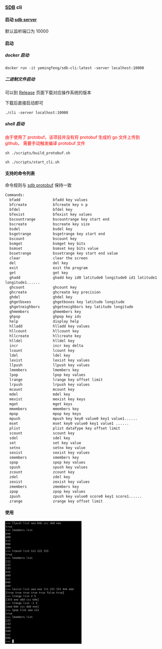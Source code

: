 ### [SDB](https://github.com/yemingfeng/sdb) cli

#### 启动 [sdb server](https://github.com/yemingfeng/sdb)

默认监听端口为 10000

#### 启动

##### docker 启动
```shell
docker run -it yemingfeng/sdb-cli:latest -server localhost:10000
```

##### 二进制文件启动

可以到 [Release](https://github.com/yemingfeng/sdb-cli/releases/) 页面下载对应操作系统的版本

下载后直接启动即可

```shell
./cli -server localhost:10000
```

##### shell 启动

<font color="red">由于使用了 protobuf，该项目并没有将 protobuf 生成的 go 文件上传到 github。 需要手动触发编译 protobuf 文件</font>

```shell
sh ./scripts/build_protobuf.sh
```

```shell
sh ./scripts/start_cli.sh
```

#### 支持的命令列表

命令规则与 [sdb protobuf](https://github.com/yemingfeng/sdb-protobuf) 保持一致

```shell
Commands:
  bfadd               bfadd key values
  bfcreate            bfcreate key n p
  bfdel               bfdel key
  bfexist             bfexist key values
  bscountrange        bscountrange key start end
  bscreate            bscreate key size
  bsdel               bsdel key
  bsgetrange          bsgetrange key start end
  bscount             bscount key
  bsmget              bsmget key bits
  bsmset              bsmset key bits value
  bssetrange          bssetrange key start end value
  clear               clear the screen
  del                 del key
  exit                exit the program
  get                 get key
  ghadd               ghadd key id0 latitude0 longitude0 id1 latitude1 longitude1......
  ghcount             ghcount key
  ghcreate            ghcreate key precision
  ghdel               ghdel key
  ghgetboxes          ghgetboxes key latitude longitude
  ghgetneighbors      ghgetneighbors key latitude longitude
  ghmembers           ghmembers key
  ghpop               ghpop key ids
  help                display help
  hlladd              hlladd key values
  hllcount            hllcount key
  hllcreate           hllcreate key
  hlldel              hlldel key
  incr                incr key delta
  lcount              lcount key
  ldel                ldel key
  lexist              lexist key values
  llpush              llpush key values
  lmembers            lmembers key
  lpop                lpop key values
  lrange              lrange key offset limit
  lrpush              lrpush key values
  mcount              mcount key
  mdel                mdel key
  mexist              mexist key keys
  mget                mget keys
  mmembers            mmembers key
  mpop                mpop key keys
  mpush               mpush key key0 value0 key1 value1......
  mset                mset key0 value0 key1 value1 ......
  plist               plist dataType key offset limit
  scount              scount key
  sdel                sdel key
  set                 set key value
  setnx               setnx key value
  sexist              sexist key values
  smembers            smembers key
  spop                spop key values
  spush               spush key values
  zcount              zcount key
  zdel                zdel key
  zexist              zexist key values
  zmembers            zmembers key
  zpop                zpop key values
  zpush               zpush key value0 score0 key1 score1......
  zrange              zrange key offset limit

```

#### 使用

<img alt="cli" src="https://github.com/yemingfeng/sdb-cli/raw/master/docs/cli.png" width="50%" height="50%"/>
